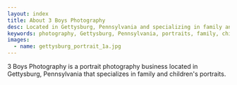 ```yaml
---
layout: index
title: About 3 Boys Photography
desc: Located in Gettysburg, Pennsylvania and specializing in family and children's portraits.
keywords: photography, Gettysburg, Pennsylvania, portraits, family, children, kids
images:
  - name: gettysburg_portrait_1a.jpg
---
```

3 Boys Photography is a portrait photography business located in Gettysburg, Pennsylvania that specializes in family and children's portraits.